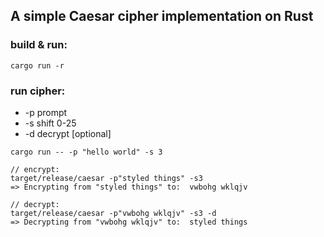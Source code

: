 ## A simple Caesar cipher implementation on Rust

### build & run: 
```console
cargo run -r

```
### run cipher: 
- -p prompt
- -s shift 0-25
- -d decrypt [optional]
```console
cargo run -- -p "hello world" -s 3

// encrypt:
target/release/caesar -p"styled things" -s3
=> Encrypting from "styled things" to:  vwbohg wklqjv

// decrypt:
target/release/caesar -p"vwbohg wklqjv" -s3 -d
=> Decrypting from "vwbohg wklqjv" to:  styled things
```
